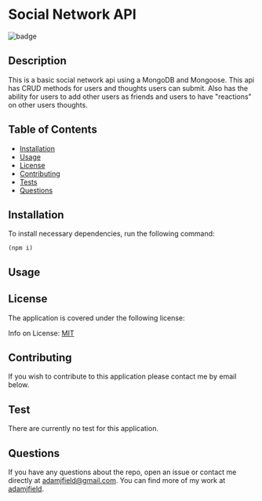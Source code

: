 
  # Social Network API

  
  ![badge](https://img.shields.io/badge/license-MIT-blue)
    

  ## Description

  This is a basic social network api using a MongoDB and Mongoose. This api has CRUD methods for users and thoughts users can submit. Also has the ability for users to add other users as friends and users to have "reactions" on other users thoughts. 

  ## Table of Contents

  * [Installation](#installation)
  * [Usage](#usage)
  * [License](#license)
  * [Contributing](#contributing)
  * [Tests](#tests)
  * [Questions](#questions)
  
  <a class="installation"></a>
  ## Installation

  To install necessary dependencies, run the following command:
    
    (npm i)

  <a class="usage"></a>
  ## Usage

  


  <a class="license"></a>
  ## License

  The application is covered under the following license:

  
  Info on License: [MIT](https://choosealicense.com/licenses/mit)
    
  


  <a class="contributing"></a>
  ## Contributing

  If you wish to contribute to this application please contact me by email below.

  <a class="tests"></a>
  ## Test
    
  There are currently no test for this application.

  <a class="questions"></a>
  ## Questions

  If you have any questions about the repo, open an issue or contact me directly at [adamjfield@gmail.com](mailto:adamjfield@gmail.com). You can find more of my work at [adamjfield](https://github.com/undefined).
